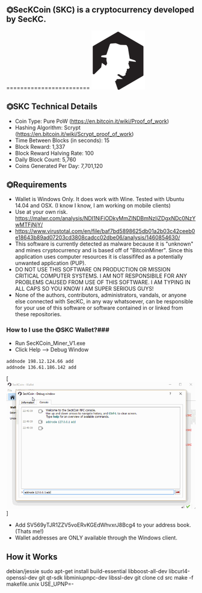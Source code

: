 ## ⏣SecKCoin (SKC) is a cryptocurrency developed by SecKC.

========================
![SecKC](https://raw.githubusercontent.com/SecKC/seckc.github.io/master/images/logo/SecKC_Hex_OnlyB_small.png "SecKC")
## ⏣SKC Technical Details ##
* Coin Type: Pure PoW (https://en.bitcoin.it/wiki/Proof_of_work)
* Hashing Algorithm: Scrypt (https://en.bitcoin.it/wiki/Scrypt_proof_of_work)
* Time Between Blocks (in seconds): 15 
* Block Reward: 1,337
* Block Reward Halving Rate: 100
* Daily Block Count: 5,760
* Coins Generated Per Day: 7,701,120

## ⏣Requirements ##
* Wallet is Windows Only. It does work with Wine.  Tested with Ubuntu 14.04 and OSX. (I know I know, I am working on mobile clients)
* Use at your own risk. https://malwr.com/analysis/NDI1NjFiODkyMmZlNDBmNzliZDgxNDc0NzYwMTFjNjY/
* https://www.virustotal.com/en/file/baf7bd5898625db01a2b03c42ceeb0e18643b89ad07203cd3808cadcc02dbe06/analysis/1460854630/
* This software is currently detected as malware because it is "unknown" and mines cryptocurrency and is based off of "BitcoinMiner".  Since this application uses computer resources it is classififed as a potentially unwanted application (PUP).
* DO NOT USE THIS SOFTWARE ON PRODUCTION OR MISSION CRITICAL COMPUTER SYSTEMS.  I AM NOT RESPONSIBILE FOR ANY PROBLEMS CAUSED FROM USE OF THIS SOFTWARE.  I AM TYPING IN ALL CAPS SO YOU KNOW I AM SUPER SERIOUS GUYS!
* None of the authors, contributors, administrators, vandals, or anyone else connected with SecKC, in any way whatsoever, can be responsible for your use of this software or software contained in or linked from these repositories.

### How to I use the ⏣SKC Wallet?###
* Run SecKCoin_Miner_V1.exe
* Click Help --> Debug Window

 ```
 addnode 198.12.124.66 add
 addnode 136.61.186.142 add
```

[![SKC Jiff](https://raw.githubusercontent.com/SecKC/SecKCoin/master/SecKCoin2.gif)]
* Add SV569yTJR1ZZV5voERvKGEdWhvxrJ8Bcg4 to your address book. (Thats me!)
* Wallet addresses are ONLY available through the Windows client.


## How it Works
debian/jessie
sudo apt-get install build-essential libboost-all-dev libcurl4-openssl-dev git qt-sdk libminiupnpc-dev libssl-dev
git clone 
cd src
 make -f makefile.unix USE_UPNP=-

